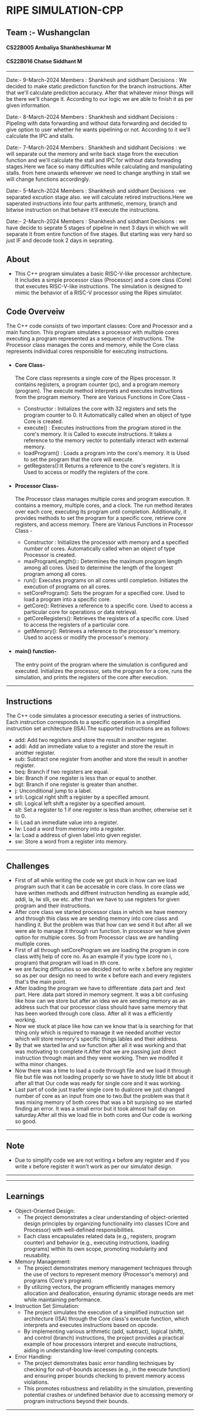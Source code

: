 # RIPE SIMULATION-CPP
## Team :- Wushangclan
#### CS22B005 Ambaliya Shankheshkumar M
#### CS22B016 Chatse Siddhant M
---

Date:- 9-March-2024
Members : Shankhesh and siddhant
Decisions : We decided to make static prediction function for the branch instructions. After that we'll calculate prediction accuracy.
After that whatever minor things will be there we'll change it. According to our logic we are able to finish it as per given information.

Date:- 8-March-2024
Members : Shankhesh and siddhant
Decisions : Pipeling with data forwarding and without data forwarding and decided to give option to user whether he wants pipelining or not. According to it we'll calculate the IPC and stalls.

Date:- 7-March-2024
Members : Shankhesh and siddhant
Decisions : we will separate out the memory and write back stage from the execution function and we'll calculate the stall and IPC for without data forwading stages.Here we face so many difficulties while calculating and manipulating stalls. from here onwards wherever we need to change anything in stall we will change functions accordingly.

Date:- 5-March-2024
Members : Shankhesh and siddhant
Decisions : we separated excution stage also. we will calculate retired instructions.Here we saperated instructions into four parts arithmetic, memory, branch and bitwise instruction on that behave it'll execute the instructions.

Date:- 2-March-2024
Members : Shankhesh and siddhant
Decisions : we have decide to seprate 5 stages of pipeline in next 3 days in which we will separate it from entire function of five stages. But starting was very hard so just IF and decode took 2 days in seprating.

## About
- This C++ program simulates a basic RISC-V-like processor architecture. It includes a simple processor class (Processor) and a core class (Core) that executes RISC-V-like instructions. The simulation is designed to mimic the behavior of a RISC-V processor using the Ripes simulator.
## Code Overveiw
The C++ code consists of two important classes: Core and Processor and a main function. This program simulates a processor with multiple cores executing a program represented as a sequence of instructions. The Processor class manages the cores and memory, while the Core class represents individual cores responsible for executing instructions.
- #### Core Class-
  The Core class represents a single core of the Ripes processor. It contains registers, a program counter (pc), and a program memory (program). The execute method interprets and executes instructions from the program memory. There are Various Functions in Core Class -
  - Constructor : Initializes the core with 32 registers and sets the program counter to 0. It Automatically called when an object of type Core is created.
  - execute() : Executes instructions from the program stored in the core's memory. It is Called to execute instructions. It takes a reference to the memory vector to potentially interact with external memory.
  - loadProgram() : Loads a program into the core's memory. It is Used to set the program that the core will execute.
  - getRegisters():It Returns a reference to the core's registers. It is Used to access or modify the registers of the core.
- #### Processor Class-
  The Processor class manages multiple cores and program execution. It contains a memory, multiple cores, and a clock. The run method iterates over each core, executing its program until completion. Additionally, it provides methods to set the program for a specific core, retrieve core registers, and access memory.
  There are Various Functions in Processor Class -
  - Constructor : Initializes the processor with memory and a specified number of cores. Automatically called when an object of type Processor is created.
  - maxProgramLength():: Determines the maximum program length among all cores. Used to determine the length of the longest program among all cores.
  - run(): Executes programs on all cores until completion. Initiates the execution of programs on all cores.
  - setCoreProgram(): Sets the program for a specified core. Used to load a program into a specific core.
  - getCore(): Retrieves a reference to a specific core. Used to access a particular core for operations or data retrieval.
  - getCoreRegisters(): Retrieves the registers of a specific core. Used to access the registers of a particular core.
  - getMemory(): Retrieves a reference to the processor's memory. Used to access or modify the processor's memory.
   
- #### main() function-
  The entry point of the program where the simulation is configured and executed. Initializes the processor, sets the program for a core, runs the simulation, and prints the registers of the core after execution.

---
## Instructions
The C++ code simulates a processor executing a series of instructions. Each instruction corresponds to a specific operation in a simplified instruction set architecture (ISA).The supported instructions are as follows:
- add: Add two registers and store the result in another register.
- addi: Add an immediate value to a register and store the result in another register.
- sub: Subtract one register from another and store the result in another register.
- beq: Branch if two registers are equal.
- ble: Branch if one register is less than or equal to another.
- bgt: Branch if one register is greater than another.
- j: Unconditional jump to a label.
- srli: Logical right shift a register by a specified amount.
- slli: Logical left shift a register by a specified amount.
- slt: Set a register to 1 if one register is less than another, otherwise set it to 0.
- li: Load an immediate value into a register.
- lw: Load a word from memory into a register.
- la: Load a address of given label into given register.
- sw: Store a word from a register into memory.
---
## Challenges 
- First of all while writing the code we got stuck in how can we load program such that it can be accesable in core class. In core class we have written methods and diffrent instruction hendling as example add, addi, la, lw slli, sw etc. after than we have to use registers for given program and their instructions.
- After core class we started processor class in which we have memory and through this class we are sending memory into core class and handling it. But the problem was that how can we send it but after all we were ale to manage it through run function. In processor we have given option for multiple cores. So from Processor class we are handling multiple cores.
- First of all through setCoreProgram we are loading the program in core class withj help of core no. As an example if you type (core no i, program) that program will load in ith core.
- we are facing difficuties so we decided not to write x before any register so as per our design no need to write x before each and every registers that's the main point.
- After loading the program we have to differentiate .data part and .text part. Here .data part stored in memory segment. It was a bit confusing like how can we store but after an idea we are sending memory as an address such that our processor class should have same memory that has been worked through core class. After all it was a efficiently working.
- Now we stuck at place like how can we know that la is searching for that thing only which is required to manage it we needed another vector which will store memory's specific things lables and their address.
- By that we started lw and sw function after all it was working and that was motivating to complete it.After that we are passing just direct instruction through main and they were working. Then we modifed it witha minor changes.
- Now there was a time to load a code through file and we load it through file but file was not loading properly so we have to study little bit about it after all that Our code was ready for single core and it was working.
- Last part of code just trasfer single core to dualcore we just changed number of core as an input from one to two.But the problem was that it was mixing memory of both cores that was a bit surpising so we started finding an error. It was a small error but it took almost half day on saturday.After all this we load file in both cores and Our code is working so good.

---
## Note
- Due to simplify code we are not writing x before any register and if you write x before register it won't work as per our simulator design.
---

---
## Learnings
- Object-Oriented Design:
  - The project demonstrates a clear understanding of object-oriented design principles by organizing functionality into classes (Core and Processor) with well-defined responsibilities.
  - Each class encapsulates related data (e.g., registers, program counter) and behavior (e.g., executing instructions, loading programs) within its own scope, promoting modularity and reusability.
- Memory Management:
  - The project demonstrates memory management techniques through the use of vectors to represent memory (Processor's memory) and programs (Core's program).
  - By utilizing vectors, the program efficiently manages memory allocation and deallocation, ensuring dynamic storage needs are met while maintaining performance.
- Instruction Set Simulation:
  - The project simulates the execution of a simplified instruction set architecture (ISA) through the Core class's execute function, which interprets and executes instructions based on opcode.
  - By implementing various arithmetic (add, subtract), logical (shift), and control (branch) instructions, the project provides a practical example of how processors interpret and execute instructions, aiding in understanding low-level computing concepts.
- Error Handling:
  - The project demonstrates basic error handling techniques by checking for out-of-bounds accesses (e.g., in the execute function) and ensuring proper bounds checking to prevent memory access violations.
  - This promotes robustness and reliability in the simulation, preventing potential crashes or undefined behavior due to accessing memory or program instructions beyond their bounds.

---
